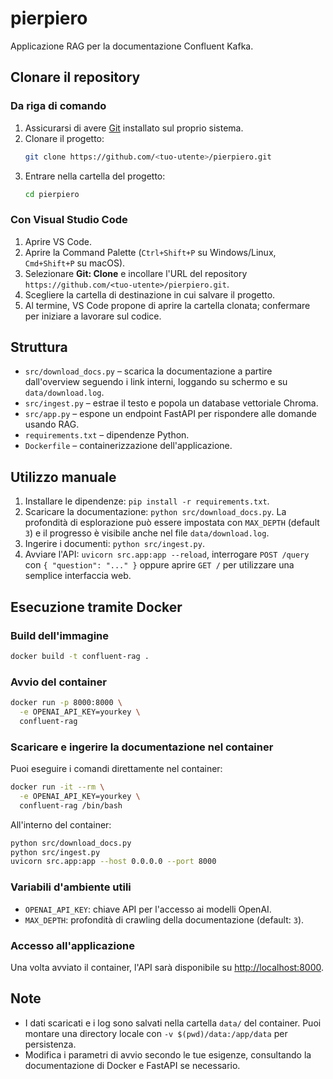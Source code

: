 # pierpiero

Applicazione RAG per la documentazione Confluent Kafka.

## Clonare il repository

### Da riga di comando
1. Assicurarsi di avere [Git](https://git-scm.com/) installato sul proprio sistema.
2. Clonare il progetto:
   ```bash
   git clone https://github.com/<tuo-utente>/pierpiero.git
   ```
3. Entrare nella cartella del progetto:
   ```bash
   cd pierpiero
   ```

### Con Visual Studio Code
1. Aprire VS Code.
2. Aprire la Command Palette (`Ctrl+Shift+P` su Windows/Linux, `Cmd+Shift+P` su macOS).
3. Selezionare **Git: Clone** e incollare l'URL del repository `https://github.com/<tuo-utente>/pierpiero.git`.
4. Scegliere la cartella di destinazione in cui salvare il progetto.
5. Al termine, VS Code propone di aprire la cartella clonata; confermare per iniziare a lavorare sul codice.

## Struttura

- `src/download_docs.py` – scarica la documentazione a partire dall'overview seguendo i link interni, loggando su schermo e su `data/download.log`.
- `src/ingest.py` – estrae il testo e popola un database vettoriale Chroma.
- `src/app.py` – espone un endpoint FastAPI per rispondere alle domande usando RAG.
- `requirements.txt` – dipendenze Python.
- `Dockerfile` – containerizzazione dell'applicazione.

## Utilizzo manuale

1. Installare le dipendenze: `pip install -r requirements.txt`.
2. Scaricare la documentazione: `python src/download_docs.py`. La profondità di esplorazione può essere impostata con `MAX_DEPTH` (default `3`) e il progresso è visibile anche nel file `data/download.log`.
3. Ingerire i documenti: `python src/ingest.py`.
4. Avviare l'API: `uvicorn src.app:app --reload`, interrogare `POST /query` con `{ "question": "..." }`
   oppure aprire `GET /` per utilizzare una semplice interfaccia web.

## Esecuzione tramite Docker

### Build dell'immagine

```bash
docker build -t confluent-rag .
```

### Avvio del container

```bash
docker run -p 8000:8000 \
  -e OPENAI_API_KEY=yourkey \
  confluent-rag
```

### Scaricare e ingerire la documentazione nel container

Puoi eseguire i comandi direttamente nel container:

```bash
docker run -it --rm \
  -e OPENAI_API_KEY=yourkey \
  confluent-rag /bin/bash
```

All'interno del container:

```bash
python src/download_docs.py
python src/ingest.py
uvicorn src.app:app --host 0.0.0.0 --port 8000
```

### Variabili d'ambiente utili

- `OPENAI_API_KEY`: chiave API per l'accesso ai modelli OpenAI.
- `MAX_DEPTH`: profondità di crawling della documentazione (default: `3`).

### Accesso all'applicazione

Una volta avviato il container, l'API sarà disponibile su [http://localhost:8000](http://localhost:8000).

## Note

- I dati scaricati e i log sono salvati nella cartella `data/` del container. Puoi montare una directory locale con `-v $(pwd)/data:/app/data` per persistenza.
- Modifica i parametri di avvio secondo le tue esigenze, consultando la documentazione di Docker e FastAPI se necessario.
